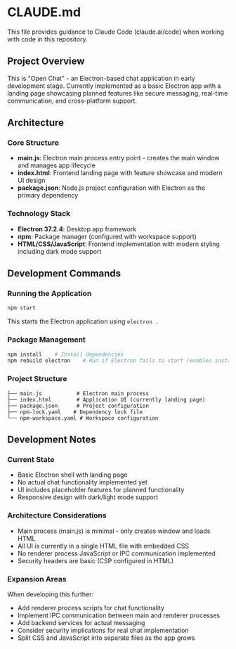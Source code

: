 # CLAUDE.md

This file provides guidance to Claude Code (claude.ai/code) when working with code in this repository.

## Project Overview

This is "Open Chat" - an Electron-based chat application in early development stage. Currently implemented as a basic Electron app with a landing page showcasing planned features like secure messaging, real-time communication, and cross-platform support.

## Architecture

### Core Structure
- **main.js**: Electron main process entry point - creates the main window and manages app lifecycle
- **index.html**: Frontend landing page with feature showcase and modern UI design
- **package.json**: Node.js project configuration with Electron as the primary dependency

### Technology Stack
- **Electron 37.2.4**: Desktop app framework
- **npm**: Package manager (configured with workspace support)
- **HTML/CSS/JavaScript**: Frontend implementation with modern styling including dark mode support

## Development Commands

### Running the Application
```bash
npm start
```
This starts the Electron application using `electron .`

### Package Management
```bash
npm install    # Install dependencies
npm rebuild electron    # Run if Electron fails to start (enables install scripts)
```

### Project Structure
```
├── main.js           # Electron main process
├── index.html        # Application UI (currently landing page)
├── package.json      # Project configuration
├── npm-lock.yaml    # Dependency lock file
└── npm-workspace.yaml # Workspace configuration
```

## Development Notes

### Current State
- Basic Electron shell with landing page
- No actual chat functionality implemented yet
- UI includes placeholder features for planned functionality
- Responsive design with dark/light mode support

### Architecture Considerations
- Main process (main.js) is minimal - only creates window and loads HTML
- All UI is currently in a single HTML file with embedded CSS
- No renderer process JavaScript or IPC communication implemented
- Security headers are basic (CSP configured in HTML)

### Expansion Areas
When developing this further:
- Add renderer process scripts for chat functionality
- Implement IPC communication between main and renderer processes
- Add backend services for actual messaging
- Consider security implications for real chat implementation
- Split CSS and JavaScript into separate files as the app grows